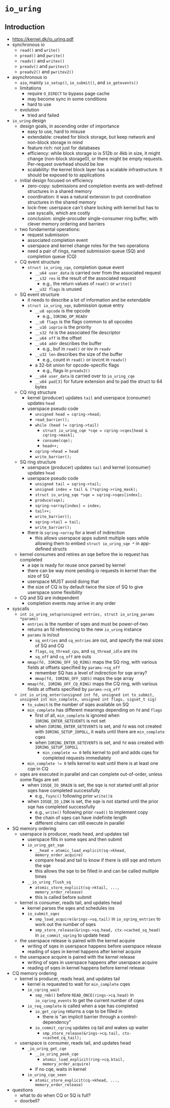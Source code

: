 `io_uring`
==========

## Introduction

- <https://kernel.dk/io_uring.pdf>
- synchronous io
  - `read()` and `write()`
  - `pread()` and `pwrite()`
  - `readv()` and `writev()`
  - `preadv()` and `pwritev()`
  - `preadv2()` and `pwritev2()`
- asynchronous io
  - `aio`, mainly `io_setup()`, `io_submit()`, and `io_getevents()`
  - limitations
    - require `O_DIRECT` to bypass page cache
    - may become sync in some conditions
    - hard to use
  - evolution
    - tried and failed
- `io_uring` design
  - design goals, in ascending order of importance
    - easy to use, hard to misuse
    - extendable: created for block storage, but keep network and non-block
      storage in mind
    - feature rich: not just for databases
    - efficiency: while block storage io is 512b or 4kb in size, it might
      change (non-block storage0), or there might be empty requests.
      Per-request overhead should be low
    - scalability: the kernel block layer has a scalable infrastructure.  It
      should be exposed to to applications
  - initial design focused on efficiency
    - zero-copy: submissions and completion events are well-defined structures
      in a shared memory
    - coordination: it was a natural extension to put coordination structures
      in the shared memory
    - lock-free: userspace can't share locking with kernel but has to use
      syscalls, which are costly
    - conclusion: single-procuder single-consumer ring buffer, with clever
      memory ordering and barriers
  - two fundamental operations:
    - request submission
    - associated completion event
    - userspace and kernel change roles for the two operations
    - need a pair of rings, named submission queue (SQ) and completion queue
      (CQ)
  - CQ event structure
    - `struct io_uring_cqe`, completion queue event
      - `__u64 user_data` is carried over from the associated request
      - `__s32 res` is the result of the associated request
        - e.g., the return values of `read()` or `write()`
      - `__u32 flags` is unused
  - SQ event structure
    - it needs to describe a lot of information and be extendable
    - `struct io_uring_sqe`, submission queue entry
      - `__u8 opcode` is the opcode
        - e.g., `IORING_OP_READV`
      - `__u8 flags` is the flags common to all opcodes
      - `__u16 ioprio` is the priority
      - `__s32 fd` is the associated file descriptor
      - `__u64 off` is the offset
      - `__u64 addr` describes the buffer
        - e.g., buf in `read()` or iov in `readv`
      - `__u32 len` describes the size of the buffer
        - e.g., count in `read()` or iovcnt in `readv()`
      - a 32-bit union for opcode-specific flags
        - e.g., flags in `preadv2()`
      - `__u64 user_data` is carried over to `io_uring_cqe`
      - `__u64 pad[3]` for future extension and to pad the struct to 64 bytes
  - CQ ring structure
    - kernel (producer) updates `tail` and userspace (consumer) updates `head`
    - userspace pseudo code
      - `unsigned head = cqring->head;`
      - `read_barrier();`
      - `while (head != cqring->tail)`
        - `struct io_uring_cqe *cqe = cqring->cqes[head & cqring->mask];`
        - `consume(cqe);`
        - `head++;`
      - `cqring->head = head`
      - `write_barrier();`
  - SQ ring structure
    - userspace (producer) updates `tail` and kernel (consumer) updates `head`
    - userspace pseudo code
      - `unsigned tail = sqring->tail;`
      - `unsigned index = tail & (*sqring->ring_mask);`
      - `struct io_uring_sqe *sqe = sqring->sqes[index];`
      - `produce(sqe);`
      - `sqring->array[index] = index;`
      - `tail++;`
      - `write_barrier();`
      - `sqring->tail = tail;`
      - `write_barrier();`
    - there is `sqring->array` for a level of indirection
      - this allows userspace apps submit multiple sqes while allowing them to
        embed `struct io_uring_sqe *` in app-defined structs
  - kernel consumes and retires an sqe before the io request has completed
    - a sqe is ready for reuse once parsed by kernel
    - there can be way more pending io requests in kernel than the size of SQ
    - userspace MUST avoid doing that
    - the size of CQ is by default twice the size of SQ to give userspace some
      flexibility
  - CQ and SQ are independent
    - completion events may arrive in any order
- syscalls
  - `int io_uring_setup(unsigned entries, struct io_uring_params *params)`
    - `entries` is the number of sqes and must be power-of-two
    - returns an fd referencing to the new `io_uring` instance
    - `params` is in/out
      - `sq_entries` and `cq_entries` are out, and specify the real sizes of
      	SQ and CQ
      - `flags`, `sq_thread_cpu`, and `sq_thread_idle` are ins
      - `sq_off` and `cq_off` are outs
    - `mmap(fd, IORING_OFF_SQ_RING)` maps the SQ ring, with various fields at
      offsets specified by `params->sq_off`
      - remember SQ has a level of indirection for sqe array?
      - `mmap(fd, IORING_OFF_SQES)` maps the sqe array
    - `mmap(fd, IORING_OFF_CQ_RING)` maps the CQ ring, with various fields at
      offsets specified by `params->cq_off`
  - `int io_uring_enter(unsigned int fd, unsigned int to_submit,
         unsigned int min_complete, unsigned int flags, sigset_t sig)`
     - `to_submit` is the number of sqes available on SQ
     - `min_complete` has different meanings depending on `fd` and `flags`
       - first of all, `min_complete` is ignored when `IORING_ENTER_GETEVENTS`
       	 is not set
       - when `IORING_ENTER_GETEVENTS` is set, and `fd` was not created with
       	 `IORING_SETUP_IOPOLL`, it waits until there are `min_complete` cqes
       - when `IORING_ENTER_GETEVENTS` is set, and `fd` was created with
       	 `IORING_SETUP_IOPOLL`
       	 - `min_complete == 0` tells kernel to poll and adds cqes for completed
       	   requests immediately
	 - `min_complete != 0` tells kernel to wait until there is at least
	   one cqe in CQ
  - sqes are executed in parallel and can complete out-of-order, unless some
    flags are set
    - when `IOSQE_IO_DRAIN` is set, the sqe is not started until all prior
      sqes have completed successfully
      - e.g., `fsync()` following prior `write()`s
    - when `IOSQE_IO_LINK` is set, the sqe is not started until the prior sqe
      has completed successfully
      - e.g., `write()` following prior `read()` to implement copy
      - the chain of sqes can have indefinite length
      - different chains can still execute in parallel
- SQ memory ordering
  - userspace is producer, reads head, and updates tail
    - userspace fills in some sqes and then submit
    - `io_uring_get_sqe`
      - `__head = atomic_load_explicit(sq->khead, memory_order_acquire)`
      - compare head and tail to know if there is still sqe and return the sqe
      - this allows the sqe to be filled in and can be called multiple times
    - `__io_uring_flush_sq`
      - `atomic_store_explicit(sq->ktail, ..., memory_order_release)`
      - this is called before submit
  - kernel is consumer, reads tail, and updates head
    - kernel parses the sqes and schedules ios
    - `io_submit_sqes`
      - `smp_load_acquire(&rings->sq.tail)` in `io_sqring_entries` to work out
      	the number of sqes
      - `smp_store_release(&rings->sq.head, ctx->cached_sq_head)` in
      	`io_commit_sqring` to update head
  - the userspace release is paired with the kernel acquire
    - writing of sqes in userspace happens before userspace release
    - reading of sqes in kernel happens after kernel acquire
  - the userspace acquire is paired with the kernel release
    - writing of sqes in userspace happens after userspace acquire
    - reading of sqes in kernel happens before kernel release
- CQ memory ordering
  - kernel is producer, reads head, and updates tail
    - kernel is requested to wait for `min_complete` cqes
    - `io_cqring_wait`
      - `smp_rmb()` before `READ_ONCE(rings->cq.head)` in `io_cqring_events`
      	to get the current number of cqes
    - `io_req_complete` is called when a sqe has completed
      - `io_get_cqring` returns a cqe to be filled in
        - there is "an implicit barrier through a control-dependency"
      - `io_commit_cqring` updates cq tail and wakes up waiter
        - `smp_store_release(&rings->cq.tail, ctx->cached_cq_tail);`
  - userspace is consumer, reads tail, and updates head
    - `_io_uring_get_cqe`
      - `__io_uring_peek_cqe`
        - `atomic_load_explicit(ring->cq.ktail, memory_order_acquire)`
      - if no cqe, waits in kernel
    - `io_uring_cqe_seen`
      - `atomic_store_explicit(cq->khead, ..., memory_order_release)`
- questions
  - what to do when CQ or SQ is full?
  - doorbell?

